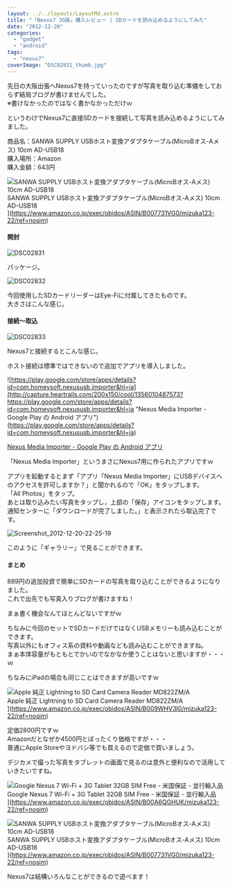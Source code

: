 ```yaml
---
layout: ../../layouts/LayoutMd.astro
title: "「Nexus7 3G版」購入レビュー | SDカードを読み込めるようにしてみた"
date: "2012-12-20"
categories: 
  - "gadget"
  - "android"
tags: 
  - "nexus7"
coverImage: "DSC02831_thumb.jpg"
---
```


先日の大阪出張へNexus7を持っていったのですが写真を取り込む準備をしておらず結局ブログが書けませんでした。  
※書けなかったのではなく書かなかっただけｗ

というわけでNexus7に直接SDカードを接続して写真を読み込めるようにしてみました。

商品名：SANWA SUPPLY USBホスト変換アダプタケーブル(MicroBオス-Aメス) 10cm AD-USB18  
購入場所：Amazon  
購入金額：643円

![SANWA SUPPLY USBホスト変換アダプタケーブル(MicroBオス-Aメス) 10cm AD-USB18](/archive/images/41BN8T-U%2B9L._SL160_.jpg)  
SANWA SUPPLY USBホスト変換アダプタケーブル(MicroBオス-Aメス) 10cm AD-USB18  
](https://www.amazon.co.jp/exec/obidos/ASIN/B007731VG0/mizuka123-22/ref=nosim)

#### 開封

![DSC02831](/archive/images/DSC02831_thumb.jpg "DSC02831")

パッケージ。

![DSC02832](/archive/images/DSC02832_thumb.jpg "DSC02832")

今回使用したSDカードリーダーはEye-Fiに付属してきたものです。  
大きさはこんな感じ。

#### 接続～取込

![DSC02833](/archive/images/DSC02833_thumb.jpg "DSC02833")

Nexus7と接続するとこんな感じ。

ホスト接続は標準ではできないので追加でアプリを導入しました。

![https://play.google.com/store/apps/details?id=com.homeysoft.nexususb.importer&hl=ja](http://capture.heartrails.com/200x150/cool/1356010487573?https://play.google.com/store/apps/details?id=com.homeysoft.nexususb.importer&hl=ja "Nexus Media Importer - Google Play の Android アプリ")
(https://play.google.com/store/apps/details?id=com.homeysoft.nexususb.importer&hl=ja)

[Nexus Media Importer - Google Play の Android アプリ](https://play.google.com/store/apps/details?id=com.homeysoft.nexususb.importer&hl=ja)

「Nexus Media Importer」というまさにNexus7用に作られたアプリですｗ

アプリを起動するとまず「アプリ「Nexus Media Importer」にUSBデバイスへのアクセスを許可しますか？」と聞かれるので「OK」をタップします。  
「All Photos」をタップ。  
あとは取り込みたい写真をタップし，上部の「保存」アイコンをタップします。  
通知センターに「ダウンロードが完了しました。」と表示されたら取込完了です。

![Screenshot_2012-12-20-22-25-19](/archive/images/Screenshot_2012-12-20-22-25-19_thumb.png "Screenshot_2012-12-20-22-25-19")


このように「ギャラリー」で見ることができます。

#### まとめ

889円の追加投資で簡単にSDカードの写真を取り込むことができるようになりました。  
これで出先でも写真入りブログが書けますね！

まぁ書く機会なんてほとんどないですがｗ

ちなみに今回のセットでSDカードだけではなくUSBメモリーも読み込むことができます。  
写真以外にもオフィス系の資料や動画なども読み込むことができますね。  
まぁ本体容量がもともとでかいのでなかなか使うことはないと思いますが・・・ｗ

ちなみにiPadの場合も同じことはできますが高いですｗ

![Apple 純正 Lightning to SD Card Camera Reader MD822ZM/A](/archive/images/21r7311PqBL._SL160_.jpg)  
Apple 純正 Lightning to SD Card Camera Reader MD822ZM/A  
](https://www.amazon.co.jp/exec/obidos/ASIN/B009WHV3I0/mizuka123-22/ref=nosim)

定価2800円ですｗ  
Amazonだとなぜか4500円とぼったくり価格ですが・・・  
普通にApple Storeやヨドバシ等でも買えるので定価で買いましょう。

デジカメで撮った写真をタブレットの画面で見るのは意外と便利なので活用していきたいですね。

![Google Nexus 7 Wi-Fi + 3G Tablet 32GB SIM Free - 米国保証 - 並行輸入品](/archive/images/41OjNcR2FTL._SL160_.jpg)  
Google Nexus 7 Wi-Fi + 3G Tablet 32GB SIM Free - 米国保証 - 並行輸入品  
](https://www.amazon.co.jp/exec/obidos/ASIN/B00A6QGHUK/mizuka123-22/ref=nosim)

![SANWA SUPPLY USBホスト変換アダプタケーブル(MicroBオス-Aメス) 10cm AD-USB18](/archive/images/41BN8T-U%2B9L._SL160_.jpg)  
SANWA SUPPLY USBホスト変換アダプタケーブル(MicroBオス-Aメス) 10cm AD-USB18  
](https://www.amazon.co.jp/exec/obidos/ASIN/B007731VG0/mizuka123-22/ref=nosim)

Nexus7は結構いろんなことができるので遊べます！
